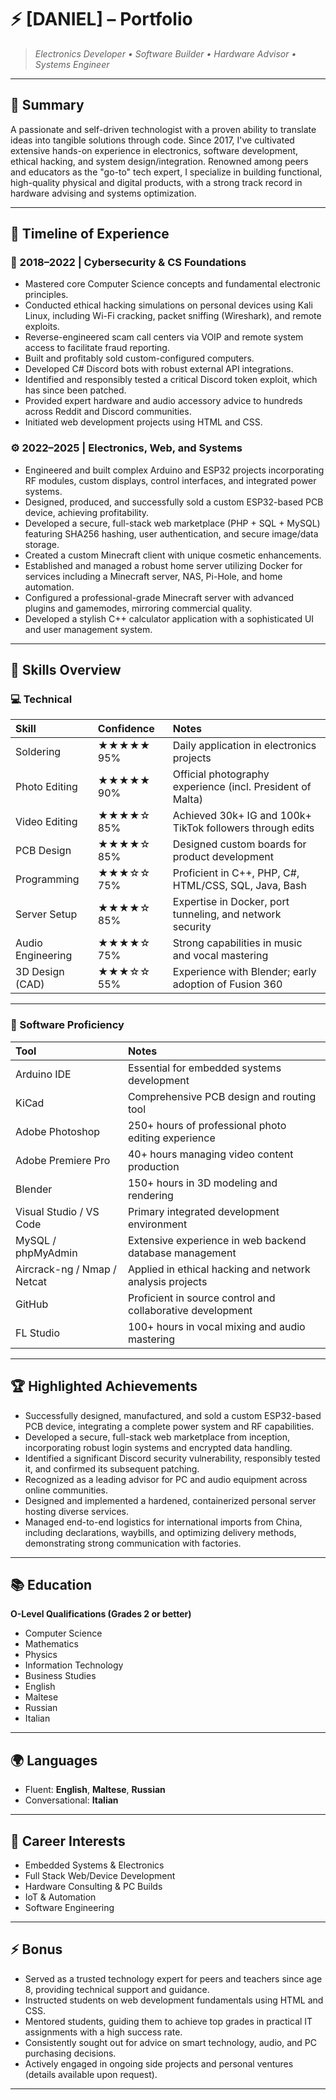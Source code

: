 # ⚡ [DANIEL] – Portfolio
> _Electronics Developer • Software Builder • Hardware Advisor • Systems Engineer_

---

## 🧠 Summary

A passionate and self-driven technologist with a proven ability to translate ideas into tangible solutions through code. Since 2017, I've cultivated extensive hands-on experience in electronics, software development, ethical hacking, and system design/integration. Renowned among peers and educators as the "go-to" tech expert, I specialize in building functional, high-quality physical and digital products, with a strong track record in hardware advising and systems optimization.

---

## 📅 Timeline of Experience

### 🔐 2018–2022 | Cybersecurity & CS Foundations

* Mastered core Computer Science concepts and fundamental electronic principles.
* Conducted ethical hacking simulations on personal devices using Kali Linux, including Wi-Fi cracking, packet sniffing (Wireshark), and remote exploits.
* Reverse-engineered scam call centers via VOIP and remote system access to facilitate fraud reporting.
* Built and profitably sold custom-configured computers.
* Developed C# Discord bots with robust external API integrations.
* Identified and responsibly tested a critical Discord token exploit, which has since been patched.
* Provided expert hardware and audio accessory advice to hundreds across Reddit and Discord communities.
* Initiated web development projects using HTML and CSS.

### ⚙️ 2022–2025 | Electronics, Web, and Systems

* Engineered and built complex Arduino and ESP32 projects incorporating RF modules, custom displays, control interfaces, and integrated power systems.
* Designed, produced, and successfully sold a custom ESP32-based PCB device, achieving profitability.
* Developed a secure, full-stack web marketplace (PHP + SQL + MySQL) featuring SHA256 hashing, user authentication, and secure image/data storage.
* Created a custom Minecraft client with unique cosmetic enhancements.
* Established and managed a robust home server utilizing Docker for services including a Minecraft server, NAS, Pi-Hole, and home automation.
* Configured a professional-grade Minecraft server with advanced plugins and gamemodes, mirroring commercial quality.
* Developed a stylish C++ calculator application with a sophisticated UI and user management system.

---

## 🧰 Skills Overview

### 💻 Technical

| Skill              | Confidence  | Notes                                           |
| :-----------------| :---------- | :---------------------------------------------- |
| Soldering          | ★★★★★ 95%   | Daily application in electronics projects       |
| Photo Editing      | ★★★★★ 90%   | Official photography experience (incl. President of Malta) |
| Video Editing      | ★★★★☆ 85%   | Achieved 30k+ IG and 100k+ TikTok followers through edits |
| PCB Design         | ★★★★☆ 85%   | Designed custom boards for product development  |
| Programming        | ★★★☆☆ 75%   | Proficient in C++, PHP, C#, HTML/CSS, SQL, Java, Bash |
| Server Setup       | ★★★★☆ 85%   | Expertise in Docker, port tunneling, and network security |
| Audio Engineering  | ★★★★☆ 75%   | Strong capabilities in music and vocal mastering |
| 3D Design (CAD)    | ★★★☆☆ 55%   | Experience with Blender; early adoption of Fusion 360 |

---

### 🧠 Software Proficiency

| Tool                | Notes                                                |
| :------------------ | :--------------------------------------------------- |
| Arduino IDE         | Essential for embedded systems development           |
| KiCad               | Comprehensive PCB design and routing tool            |
| Adobe Photoshop     | 250+ hours of professional photo editing experience  |
| Adobe Premiere Pro  | 40+ hours managing video content production          |
| Blender             | 150+ hours in 3D modeling and rendering              |
| Visual Studio / VS Code | Primary integrated development environment       |
| MySQL / phpMyAdmin  | Extensive experience in web backend database management |
| Aircrack-ng / Nmap / Netcat | Applied in ethical hacking and network analysis projects |
| GitHub              | Proficient in source control and collaborative development |
| FL Studio           | 100+ hours in vocal mixing and audio mastering       |

---

## 🏆 Highlighted Achievements

* Successfully designed, manufactured, and sold a custom ESP32-based PCB device, integrating a complete power system and RF capabilities.
* Developed a secure, full-stack web marketplace from inception, incorporating robust login systems and encrypted data handling.
* Identified a significant Discord security vulnerability, responsibly tested it, and confirmed its subsequent patching.
* Recognized as a leading advisor for PC and audio equipment across online communities.
* Designed and implemented a hardened, containerized personal server hosting diverse services.
* Managed end-to-end logistics for international imports from China, including declarations, waybills, and optimizing delivery methods, demonstrating strong communication with factories.

---

## 📚 Education

**O-Level Qualifications (Grades 2 or better)**

* Computer Science
* Mathematics
* Physics
* Information Technology
* Business Studies
* English
* Maltese
* Russian
* Italian

---

## 🌍 Languages

* Fluent: **English**, **Maltese**, **Russian**
* Conversational: **Italian**

---

## 🎯 Career Interests

* Embedded Systems & Electronics
* Full Stack Web/Device Development
* Hardware Consulting & PC Builds
* IoT & Automation
* Software Engineering

---

## ⚡ Bonus

* Served as a trusted technology expert for peers and teachers since age 8, providing technical support and guidance.
* Instructed students on web development fundamentals using HTML and CSS.
* Mentored students, guiding them to achieve top grades in practical IT assignments with a high success rate.
* Consistently sought out for advice on smart technology, audio, and PC purchasing decisions.
* Actively engaged in ongoing side projects and personal ventures (details available upon request).

---
